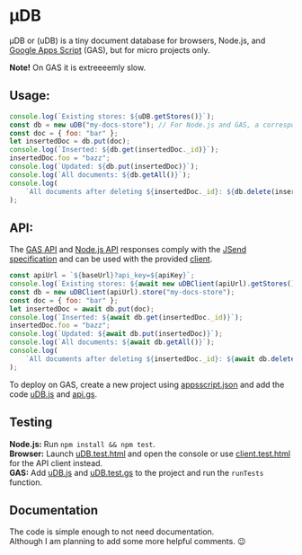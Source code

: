 # &#181;DB

&#181;DB or (uDB) is a tiny document database for browsers, Node.js, and [Google Apps Script](https://www.google.com/script/start/) (GAS), but for micro projects only.

**Note!** On GAS it is extreeeemly slow.

## Usage:

```js
console.log(`Existing stores: ${uDB.getStores()}`);
const db = new uDB("my-docs-store"); // For Node.js and GAS, a corresponding JSON file is created in a data/ folder located next to the (uDB) script.
const doc = { foo: "bar" };
let insertedDoc = db.put(doc);
console.log(`Inserted: ${db.get(insertedDoc._id)}`);
insertedDoc.foo = "bazz";
console.log(`Updated: ${db.put(insertedDoc)}`);
console.log(`All documents: ${db.getAll()}`);
console.log(
    `All documents after deleting ${insertedDoc._id}: ${db.delete(insertedDoc._id)}`
);
```

## API:

The [GAS API](./api.gs) and [Node.js API](./api.js) responses comply with the [JSend specification](https://github.com/omniti-labs/jsend) and can be used with the provided [client](./client.js).

```js
const apiUrl = `${baseUrl}?api_key=${apiKey}`;
console.log(`Existing stores: ${await new uDBClient(apiUrl).getStores()}`);
const db = new uDBClient(apiUrl).store("my-docs-store");
const doc = { foo: "bar" };
let insertedDoc = await db.put(doc);
console.log(`Inserted: ${await db.get(insertedDoc._id)}`);
insertedDoc.foo = "bazz";
console.log(`Updated: ${await db.put(insertedDoc)}`);
console.log(`All documents: ${await db.getAll()}`);
console.log(
    `All documents after deleting ${insertedDoc._id}: ${await db.delete(insertedDoc._id)}`
);
```

To deploy on GAS, create a new project using [appsscript.json](./appsscript.json) and add the code [uDB.js](./uDB.js) and [api.gs](./api.gs).

## Testing

**Node.js:** Run `npm install && npm test`.  
**Browser:** Launch [uDB.test.html](./uDB.test.html) and open the console or use [client.test.html](./client.test.html) for the API client instead.  
**GAS:** Add [uDB.js](./uDB.js) and [uDB.test.gs](./uDB.test.gs) to the project and run the `runTests` function.

## Documentation

The code is simple enough to not need documentation.  
Although I am planning to add some more helpful comments. &#128521;

